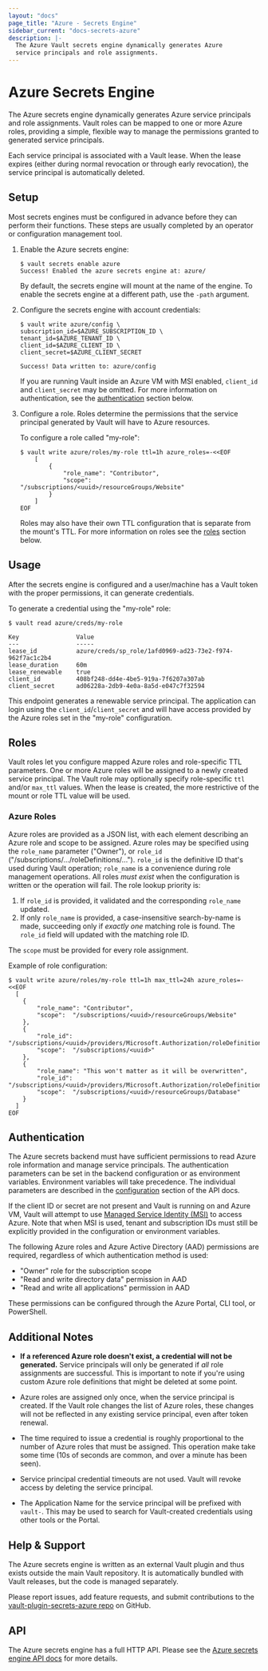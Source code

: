 ```yaml
---
layout: "docs"
page_title: "Azure - Secrets Engine"
sidebar_current: "docs-secrets-azure"
description: |-
  The Azure Vault secrets engine dynamically generates Azure
  service principals and role assignments.
---
```


# Azure Secrets Engine

The Azure secrets engine dynamically generates Azure service principals and role
assignments.  Vault roles can be mapped to one or more Azure roles, providing a
simple, flexible way to manage the permissions granted to generated service
principals.

Each service principal is associated with a Vault lease. When the lease expires
(either during normal revocation or through early revocation), the service
principal is automatically deleted.

## Setup

Most secrets engines must be configured in advance before they can perform their
functions. These steps are usually completed by an operator or configuration
management tool.

1. Enable the Azure secrets engine:

    ```text
    $ vault secrets enable azure
    Success! Enabled the azure secrets engine at: azure/
    ```

    By default, the secrets engine will mount at the name of the engine. To
    enable the secrets engine at a different path, use the `-path` argument.

1. Configure the secrets engine with account credentials:

    ```text
    $ vault write azure/config \
    subscription_id=$AZURE_SUBSCRIPTION_ID \
    tenant_id=$AZURE_TENANT_ID \
    client_id=$AZURE_CLIENT_ID \
    client_secret=$AZURE_CLIENT_SECRET

    Success! Data written to: azure/config
    ```

    If you are running Vault inside an Azure VM with MSI enabled, `client_id` and
    `client_secret` may be omitted. For more information on authentication, see the [authentication](#authentication) section below.

1. Configure a role. Roles determine the permissions that the service principal
generated by Vault will have to Azure resources.

    To configure a role called "my-role":

    ```text
    $ vault write azure/roles/my-role ttl=1h azure_roles=-<<EOF
        [
       	    {
       	        "role_name": "Contributor",
       	        "scope":  "/subscriptions/<uuid>/resourceGroups/Website"
       	    }
        ]
    EOF
    ```

    Roles may also have their own TTL configuration that is separate from the mount's
    TTL. For more information on roles see the [roles](#roles) section below.


## Usage

After the secrets engine is configured and a user/machine has a Vault token with
the proper permissions, it can generate credentials.

To generate a credential using the "my-role" role:

```text
$ vault read azure/creds/my-role

Key                Value
---                -----
lease_id           azure/creds/sp_role/1afd0969-ad23-73e2-f974-962f7ac1c2b4
lease_duration     60m
lease_renewable    true
client_id          408bf248-dd4e-4be5-919a-7f6207a307ab
client_secret      ad06228a-2db9-4e0a-8a5d-e047c7f32594
```

This endpoint generates a renewable service principal. The application can login
using the `client_id`/`client_secret` and will have access provided by the Azure roles set in
the "my-role" configuration.


## Roles

Vault roles let you configure mapped Azure roles and role-specific TTL parameters. One or more Azure
roles will be assigned to a newly created service principal. The Vault role may optionally specify role-specific `ttl` and/or `max_ttl` values. When the lease is created, the
more restrictive of the mount or role TTL value will be used.

### Azure Roles
Azure roles are provided as a JSON list, with each element describing an Azure role and scope to be assigned.
Azure roles may be specified using the `role_name` parameter ("Owner"), or `role_id`
("/subscriptions/.../roleDefinitions/...").
`role_id` is the definitive ID that's used during Vault operation; `role_name` is a convenience during
role management operations. All roles *must exist* when the configuration is written or the operation will fail. The role lookup priority is:

1. If `role_id` is provided, it validated and the corresponding `role_name` updated.
1. If only `role_name` is provided, a case-insensitive search-by-name is made, succeeding
only if *exactly one* matching role is found. The `role_id` field will updated with the matching role ID.

The `scope` must be provided for every role assignment.

Example of role configuration:

```text
$ vault write azure/roles/my-role ttl=1h max_ttl=24h azure_roles=-<<EOF
  [
    {
        "role_name": "Contributor",
    	"scope":  "/subscriptions/<uuid>/resourceGroups/Website"
    },
    {
        "role_id": "/subscriptions/<uuid>/providers/Microsoft.Authorization/roleDefinitions/<uuid>",
    	"scope":  "/subscriptions/<uuid>"
    },
    {
   	    "role_name": "This won't matter as it will be overwritten",
   	    "role_id": "/subscriptions/<uuid>/providers/Microsoft.Authorization/roleDefinitions/<uuid>",
   	    "scope":  "/subscriptions/<uuid>/resourceGroups/Database"
    }
  ]
EOF
```


## Authentication

The Azure secrets backend must have sufficient permissions to read Azure role information and manage
service principals. The authentication parameters can be set in the backend configuration or as environment variables. Environment variables will take precedence.
 The individual parameters are described in the [configuration][config] section of the API docs.

If the client ID or secret are not present and Vault is running on and Azure VM, Vault will attempt to use
[Managed Service Identity (MSI)](https://docs.microsoft.com/en-us/azure/active-directory/managed-service-identity/overview) to access Azure. Note that when MSI is used, tenant and subscription IDs must still be explicitly provided in the configuration or environment variables.

The following Azure roles and Azure Active Directory (AAD) permissions are required, regardless of which authentication method is used:

- "Owner" role for the subscription scope
- "Read and write directory data" permission in AAD
- "Read and write all applications" permission in AAD

These permissions can be configured through the Azure Portal, CLI tool, or PowerShell.

## Additional Notes

-  **If a referenced Azure role doesn't exist, a credential will not be generated.**
  Service principals will only be generated if *all* role assignments are successful.
  This is important to note if you're using custom Azure role definitions that might be deleted
  at some point.

- Azure roles are assigned only once, when the service principal is created. If the
  Vault role changes the list of Azure roles, these changes will not be reflected in
  any existing service principal, even after token renewal.

- The time required to issue a credential is roughly proportional to the number of
  Azure roles that must be assigned. This operation make take some time (10s of seconds
  are common, and over a minute has been seen).

- Service principal credential timeouts are not used. Vault will revoke access by
  deleting the service principal.

- The Application Name for the service principal will be prefixed with `vault-`. This may
  be used to search for Vault-created credentials using other tools or the Portal.

## Help &amp; Support

The Azure secrets engine is written as an external Vault plugin and
thus exists outside the main Vault repository. It is automatically bundled with
Vault releases, but the code is managed separately.

Please report issues, add feature requests, and submit contributions to the
[vault-plugin-secrets-azure repo][repo] on GitHub.


## API
The Azure secrets engine has a full HTTP API. Please see the [Azure secrets engine API docs][api]
for more details.

[api]: /api/secret/azure/index.html
[config]: /api/secret/azure/index.html#configure
[repo]: https://github.com/hashicorp/vault-plugin-secrets-azure
